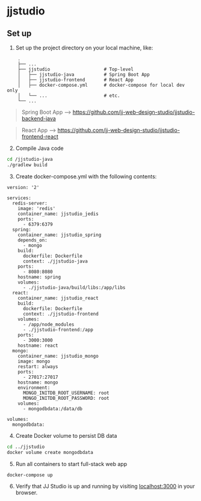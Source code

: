# jjstudio

## Set up
1. Set up the project directory on your local machine, like:
```
    .
    ├── ...
    ├── jjstudio                    # Top-level
    │   ├── jjstudio-java           # Spring Boot App
    │   ├── jjstudio-frontend       # React App
    │   ├── docker-compose.yml      # docker-compose for local dev only
    │   └── ...                     # etc.
    └── ...
```
> Spring Boot App --> https://github.com/jj-web-design-studio/jjstudio-backend-java

> React App --> https://github.com/jj-web-design-studio/jjstudio-frontend-react
2. Compile Java code
```bash
cd /jjstudio-java
./gradlew build
```
3. Create docker-compose.yml with the following contents:
```
version: '2'

services:
  redis-server:
    image: 'redis'
    container_name: jjstudio_jedis
    ports: 
      - 6379:6379
  spring:
    container_name: jjstudio_spring
    depends_on:
      - mongo
    build:
      dockerfile: Dockerfile
      context: ./jjstudio-java
    ports:
      - 8080:8080
    hostname: spring
    volumes:
      - ./jjstudio-java/build/libs:/app/libs
  react:
    container_name: jjstudio_react
    build:
      dockerfile: Dockerfile
      context: ./jjstudio-frontend
    volumes:
      - /app/node_modules
      - ./jjstudio-frontend:/app
    ports:
      - 3000:3000
    hostname: react
  mongo:
    container_name: jjstudio_mongo
    image: mongo
    restart: always
    ports:
      - 27017:27017
    hostname: mongo
    environment:
      MONGO_INITDB_ROOT_USERNAME: root
      MONGO_INITDB_ROOT_PASSWORD: root
    volumes:
      - mongodbdata:/data/db

volumes:
  mongodbdata:
```
4. Create Docker volume to persist DB data
```bash
cd ../jjstudio
docker volume create mongodbdata
```
5. Run all containers to start full-stack web app
```bash
docker-compose up
```
6. Verify that JJ Studio is up and running by visiting [localhost:3000](http://localhost:3000) in your browser.

